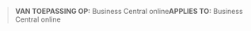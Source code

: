 > <span data-ttu-id="e3035-101">**VAN TOEPASSING OP:** Business Central online</span><span class="sxs-lookup"><span data-stu-id="e3035-101">**APPLIES TO:** Business Central online</span></span>